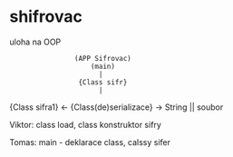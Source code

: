 # shifrovac
uloha na OOP

                    (APP Sifrovac)
                        (main)
                          |
                     {Class sifr}
                          |           
{Class sifra1} <- {Class(de)serializace} -> String || soubor
                                          
                                          
Viktor: class load, class konstruktor sifry

Tomas: main - deklarace class, calssy sifer
